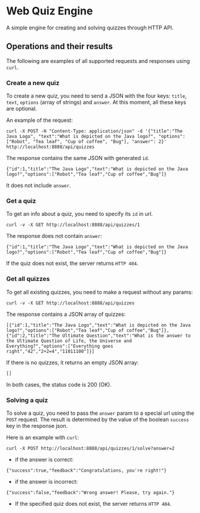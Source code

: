 # Web Quiz Engine
A simple engine for creating and solving quizzes through HTTP API.

## Operations and their results

The following are examples of all supported requests and responses using `curl`.

### Create a new quiz

To create a new quiz, you need to send a JSON with the four keys: `title`, `text`, `options` (array of strings) and `answer`. 
At this moment, all these keys are optional.

An example of the request:

```
curl -X POST -H "Content-Type: application/json" -d '{"title":"The Java Logo", "text":"What is depicted on the Java logo?", "options": ["Robot", "Tea leaf", "Cup of coffee", "Bug"], "answer": 2}' http://localhost:8888/api/quizzes
```

The response contains the same JSON with generated `id`.
```
{"id":1,"title":"The Java Logo","text":"What is depicted on the Java logo?","options":["Robot","Tea leaf","Cup of coffee","Bug"]}
```
It does not include `answer`.

### Get a quiz

To get an info about a quiz, you need to specify its `id` in url.

```
curl -v -X GET http://localhost:8888/api/quizzes/1
```

The response does not contain `answer`:
```
{"id":1,"title":"The Java Logo","text":"What is depicted on the Java logo?","options":["Robot","Tea leaf","Cup of coffee","Bug"]}
```

If the quiz does not exist, the server returns `HTTP 404`.

### Get all quizzes

To get all existing quizzes, you need to make a request without any params:

```
curl -v -X GET http://localhost:8888/api/quizzes
```

The response contains a JSON array of quizzes:

```
[{"id":1,"title":"The Java Logo","text":"What is depicted on the Java logo?","options":["Robot","Tea leaf","Cup of coffee","Bug"]},{"id":2,"title":"The Ultimate Question","text":"What is the answer to the Ultimate Question of Life, the Universe and Everything?","options":["Everything goes right","42","2+2=4","11011100"]}]
```

If there is no quizzes, it returns an empty JSON array:

```
[]
```

In both cases, the status code is 200 (OK).

### Solving a quiz

To solve a quiz, you need to pass the `answer` param to a special url using the `POST` request.
The result is determined by the value of the boolean `success` key in the response json.

Here is an example with `curl`:
```
curl -X POST http://localhost:8888/api/quizzes/1/solve?answer=2
```

- if the answer is correct:
```
{"success":true,"feedback":"Congratulations, you're right!"}
```

- if the answer is incorrect:
```
{"success":false,"feedback":"Wrong answer! Please, try again."}
```

- If the specified quiz does not exist, the server returns `HTTP 404`.


